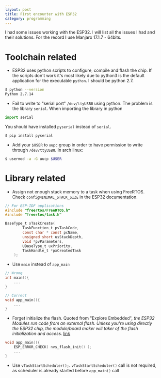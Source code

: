 ```yaml
---
layout: post
title: First encounter with ESP32
category: programming
---
```


I had some issues working with the ESP32. I will list all the issues I had and their solutions. For the record I use Manjaro 17.1.7 - 64bits.

# Toolchain related 
- ESP32 uses python scripts to configure, compile and flash the chip. If the scripts don't work it's most likely due to  python3 is the default application for the executable `python`. I should be python 2.7.

```sh
$ python --version
Python 2.7.14
```

- Fail to write to "serial port" `/dev/ttyUSB0` using python. The problem is the library `serial`. When importing the library in python 

```python
import serial
```

You should have installed `pyserial` instead of `serial`.

```sh
$ pip install pyserial
```

- Add your `$USER` to `uupc` group in order to have permission to write through `/dev/ttyUSB0`.  In arch linux:

```sh
$ usermod -a -G uucp $USER
```

# Library related
- Assign not enough stack memory to a task when using FreeRTOS. Check `configMINIMAL_STACK_SIZE` in the ESP32 documentation.

```c
// For ESP-IDF applications
#include "freertos/FreeRTOS.h"
#include "freertos/task.h"

BaseType_t xTaskCreate( 
        TaskFunction_t pvTaskCode, 
        const char * const pcName, 
        unsigned short usStackDepth, 
        void *pvParameters, 
        UBaseType_t uxPriority, 
        TaskHandle_t *pxCreatedTask 
    );
```

- Use `main` instead of `app_main`

```c
// Wrong
int main(){
    ...
}

// Correct
void app_main(){
    ...
}
```


-  Forget initialize the flash. Quoted from "Explore Embedded", _the ESP32 Modules run code from an external flash. Unless you're using directly the ESP32 chip, the module/board maker will taker of the flash initialization and access._ [link](https://exploreembedded.com/wiki/Hello_World_with_ESP32_Explained#RTOS)

```c
void app_main(){
    ESP_ERROR_CHECK( nvs_flash_init() );
    ...
}
````
 
- Use `vTaskStartScheduler();`.  `vTaskStartScheduler()` call is not required, as scheduler is already started before `app_main()` call

